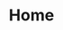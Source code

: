 ---
home: true
layout: BlogHome
icon: flat-color-icons:home
title: Home
heroImage: /logo.svg
heroAlt: https://github.com/Zhangbokai614
heroImageStyle:
  border-radius: 100%
heroText: Transistor
heroFullScreen: true
tagline: Output is the best input
bgImage: /banner-d.png
bgImageDark: /banner.jpg
projects:
  - icon: mdi:github
    name: GitHub
    desc: 工作与开源
    link: https://github.com/Zhangbokai614

  - icon: "mdi:more-horiz"
    name: 微信公众号
    desc: 文章发布
    link: /more

  - icon: simple-icons:observable
    name: Observable
    desc: js 绘画集
    link: https://observablehq.com/@zhangbokai614?tab=collections

  - icon: ri:yuque-fill
    name: 语雀
    desc: 我的数字花园
    link: https://www.yuque.com/zhangbokai-

footer: 友情链接：<a href="https://shplume.github.io"> zhangjundan </a> 、 <a href="https://zequanr.github.io"> wangzequan </a>
---